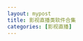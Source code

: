 ```yaml
---
layout: mypost
title: 影视直播类软件合集
categories: [影视直播]
---
```


<style> https://kdocs.cn/l/cjoTnsQnkl8d{ height: 30px; width: 30px; background-color: #00aa9a; animation-name: moveX; animation-duration: 1s; animation-timing-function: linear; animation-iteration-count: infinite; animation-direction: alternate; animation-fill-mode : both; } @keyframes moveX { 0%{ transform: translateX(0px); } 100%{ transform: translateX(100px); } } </style>



